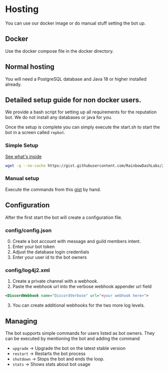 # Hosting
You can use our docker image or do manual stuff setting the bot up.

## Docker

Use the docker compose file in the docker directory.

## Normal hosting

You will need a PostgreSQL database and Java 18 or higher installed already.

## Detailed setup guide for non docker users.
We provide a bash script for setting up all requirements for the reputation bot.
We do not install any databases or java for you.

Once the setup is complete you can simply execute the start.sh to start the bot in a screen called `repbot`.

### Simple Setup
[See what's inside](https://gist.github.com/RainbowDashLabs/20d7ad959b524056a406aeb6ee53b4e2)


```sh
wget -q --no-cache https://gist.githubusercontent.com/RainbowDashLabs/20d7ad959b524056a406aeb6ee53b4e2/raw/setup.sh && chmod +x setup.sh && ./setup.sh 
```

### Manual setup
Execute the commands from this [gist](https://gist.github.com/RainbowDashLabs/20d7ad959b524056a406aeb6ee53b4e2) by hand.

## Configuration
After the first start the bot will create a configuration file.

### config/config.json
0. Create a bot account with message and guild members intent.
1. Enter your bot token
2. Adjust the database login credentials
3. Enter your user id to the bot owners

### config/log4j2.xml
1. Create a private channel with a webhook.
2. Paste the webhook url into the verbose webhook appender url field

```xml
<DiscordWebhook name="DiscordVerbose" url="<your webhook here>">
```

3. You can create additional webhooks for the two more log levels.

## Managing

The bot supports simple commands for users listed as bot owners. They can be executed by mentioning the bot and
adding the command

- `upgrade` -> Upgrade the bot on the latest stable version
- `restart` -> Restarts the bot process
- `shutdown` -> Stops the bot and ends the loop.
- `stats` -> Shows stats about bot usage
